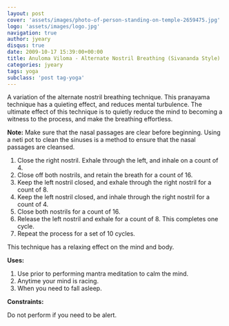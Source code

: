 ```yaml
---
layout: post
cover: 'assets/images/photo-of-person-standing-on-temple-2659475.jpg'
logo: 'assets/images/logo.jpg'
navigation: true
author: jyeary
disqus: true
date: 2009-10-17 15:39:00+00:00
title: Anuloma Viloma - Alternate Nostril Breathing (Sivananda Style)
categories: jyeary
tags: yoga
subclass: 'post tag-yoga' 
---
```

A variation of the alternate nostril breathing technique. This pranayama technique has a quieting effect, and reduces mental turbulence. The ultimate effect of this technique is to quietly reduce the mind to becoming a witness to the process, and make the breathing effortless.

**Note:** Make sure that the nasal passages are clear before beginning. Using a neti pot to clean the sinuses is a method to ensure that the nasal passages are cleansed.
 	
  1. Close the right nostril. Exhale through the left, and inhale on a count of 4. 	
  2. Close off both nostrils, and retain the breath for a count of 16.
  3. Keep the left nostril closed, and exhale through the right nostril for a count of 8.
  4. Keep the left nostril closed, and inhale through the right nostril for a count of 4.
  5. Close both nostrils for a count of 16.
  6. Release the left nostril and exhale for a count of 8. This completes one cycle.
  7. Repeat the process for a set of 10 cycles.


This technique has a relaxing effect on the mind and body.

**Uses:**
  1. Use prior to performing mantra meditation to calm the mind.
  2. Anytime your mind is racing.
  3. When you need to fall asleep.
  
**Constraints:**

Do not perform if you need to be alert.